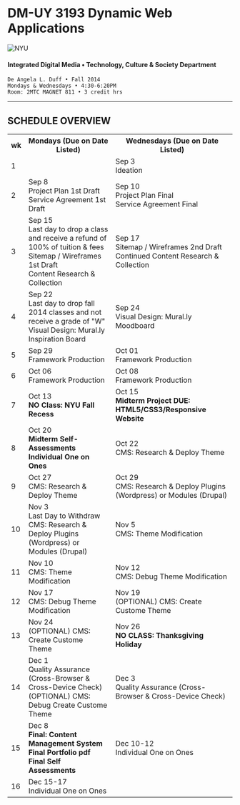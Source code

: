 # DM-UY 3193 Dynamic Web Applications

![NYU](http://ws2.polishedsolid.com/de/nyu_soe_logo.png)
#### Integrated Digital Media • Technology, Culture & Society Department

    De Angela L. Duff • Fall 2014
    Mondays & Wednesdays • 4:30-6:20PM
    Room: 2MTC MAGNET 811 • 3 credit hrs 

---

## SCHEDULE OVERVIEW

<table>
    <tr>
        <th>wk</th>
        <th>Mondays (Due on Date Listed)</th>
        <th>Wednesdays (Due on Date Listed)</th>
    </tr>
    <tr>
        <td>1</td>
        <td></td>
        <td>Sep 3<br>Ideation</td>
    </tr>
    <tr>
        <td>2</td>
        <td>Sep 8<br>Project Plan 1st Draft<br>Service Agreement 1st Draft</td>
        <td>Sep 10<br>Project Plan Final<br>Service Agreement Final</td>
    </tr>
    <tr>
        <td>3</td>
        <td>Sep 15<br><emphasis>Last day to drop a class and receive a refund of 100% of tuition &amp; fees</emphasis><br>Sitemap / Wireframes 1st Draft<br>Content Research &amp; Collection</td>
        <td>Sep 17<br>Sitemap / Wireframes 2nd Draft<br>Continued Content Research &amp; Collection</td>
    </tr>
    <tr>
        <td>4</td>
        <td>Sep 22<br><emphasis>Last day to drop fall 2014 classes and not receive a grade of "W"</emphasis><br>Visual Design: Mural.ly Inspiration Board</td>
        <td>Sep 24<br>Visual Design: Mural.ly Moodboard</td>
    </tr>
    <tr>
        <td>5</td>
        <td>Sep 29<br>Framework Production</td>
        <td>Oct 01<br>Framework Production</td>
    </tr>
    <tr>
        <td>6</td>
        <td>Oct 06<br>Framework Production</td>
        <td>Oct 08<br>Framework Production</td>
    </tr>
    <tr>
        <td>7</td>
        <td>Oct 13<br><strong>NO Class: NYU Fall Recess</strong></td>
        <td>Oct 15<br><strong>Midterm Project DUE: HTML5/CSS3/Responsive Website</strong></td>
    </tr>
    <tr>
        <td>8</td>
        <td>Oct 20<br><strong>Midterm Self-Assessments<br>Individual One on Ones</strong></td>
        <td>Oct 22<br>CMS: Research &amp; Deploy Theme</td>
    </tr>
    <tr>
        <td>9</td>
        <td>Oct 27<br>CMS: Research &amp; Deploy Theme</td>
        <td>Oct 29<br>CMS: Research &amp; Deploy Plugins (Wordpress) or Modules (Drupal)</td>
    </tr>
    <tr>
        <td>10</td>
        <td>Nov 3<br><emphasis>Last Day to Withdraw</emphasis><br>CMS: Research &amp; Deploy Plugins (Wordpress) or Modules (Drupal)</td>
        <td>Nov 5<br>CMS: Theme Modification</td>
    </tr>
    <tr>
        <td>11</td>
        <td>Nov 10<br>CMS: Theme Modification</td>
        <td>Nov 12<br>CMS: Debug Theme Modification</td>
    </tr>
    <tr>
        <td>12</td>
        <td>Nov 17<br>CMS: Debug Theme Modification</td>
        <td>Nov 19<br>(OPTIONAL) CMS: Create Custome Theme</td>
    </tr>
    <tr>
        <td>13</td>
        <td>Nov 24<br>(OPTIONAL) CMS: Create Custome Theme</td>
        <td>Nov 26<br><strong>NO CLASS: Thanksgiving Holiday</strong></td>
    </tr>
    <tr>
        <td>14</td>
        <td>Dec 1<br>Quality Assurance (Cross-Browser &amp; Cross-Device Check)<br>(OPTIONAL) CMS: Debug Create Custome Theme</td>
        <td>Dec 3<br>Quality Assurance (Cross-Browser &amp; Cross-Device Check)</td>
    </tr>
    <tr>
        <td>15</td>
        <td>Dec 8<br><strong>Final: Content Management System<br>Final Portfolio pdf<br>Final Self Assessments</strong></td>
        <td>Dec 10-12<br>Individual One on Ones</td>
    </tr>
    <tr>
        <td>16</td>
        <td colspan="2">Dec 15-17<br>Individual One on Ones</td>
    </tr>
</table>